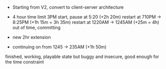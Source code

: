 * Starting from V2, convert to client-server architecture
* 4 hour time limit
3PM start, pause at 5:20 (+2h 20m)
restart at 710PM -> 8:25PM (+1h 15m = 3h 35m)
restart at 1220AM -> 1245AM (+25m = 4h)
out of time, committing

* new 2hr extension
* continuing on from 1245 -> 235AM (+1h 50m)

finished, working, playable state but buggy and insecure, good enough for the time constraint

